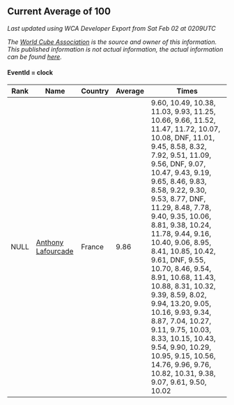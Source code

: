 ## Current Average of 100

*Last updated using WCA Developer Export from Sat Feb 02 at 0209UTC*

*The [World Cube Association](https://www.worldcubeassociation.org) is the source and owner of this information. This published information is not actual information, the actual information can be found [here](https://www.worldcubeassociation.org/results).*

#### EventId = clock

|Rank|Name|Country|Average|Times|  
|--|--|--|--|--|  
|NULL|[Anthony Lafourcade](https://www.worldcubeassociation.org/persons/2014LAFO01)|France|9.86|9.60, 10.49, 10.38, 11.03, 9.93, 11.25, 10.66, 9.66, 11.52, 11.47, 11.72, 10.07, 10.08, DNF, 11.01, 9.45, 8.58, 8.32, 7.92, 9.51, 11.09, 9.56, DNF, 9.07, 10.47, 9.43, 9.19, 9.65, 8.46, 9.83, 8.58, 9.22, 9.30, 9.53, 8.77, DNF, 11.29, 8.48, 7.78, 9.40, 9.35, 10.06, 8.81, 9.38, 10.24, 11.78, 9.44, 9.16, 10.40, 9.06, 8.95, 8.41, 10.85, 10.42, 9.61, DNF, 9.55, 10.70, 8.46, 9.54, 8.91, 10.68, 11.43, 10.88, 8.31, 10.32, 9.39, 8.59, 8.02, 9.94, 13.20, 9.05, 10.16, 9.93, 9.34, 8.87, 7.04, 10.27, 9.11, 9.75, 10.03, 8.33, 10.15, 10.43, 9.54, 9.90, 10.29, 10.95, 9.15, 10.56, 14.76, 9.96, 9.76, 10.82, 10.31, 9.38, 9.07, 9.61, 9.50, 10.02|  
